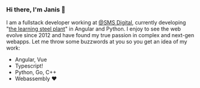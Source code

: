 ### Hi there, I'm Janis 👋

I am a fullstack developer working at [@SMS Digital](https://github.com/smsdigital), currently developing "[the learning steel plant](https://www.sms-digital.com/solutions/product-categories/predictive-product-quality)" in Angular and Python.
I enjoy to see the web evolve since 2012 and have found my true passion in complex and next-gen webapps.
Let me throw some buzzwords at you so you get an idea of my work:

- Angular, Vue
- Typescript!
- Python, Go, C++
- Webassembly :heart:
